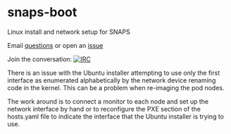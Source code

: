 # snaps-boot
Linux install and network setup for SNAPS

Email [questions](mailto:snaps@cablelabs.com) or open an [issue](https://github.com/cablelabs/snaps-boot/issues)

Join the conversation:
[![IRC](https://www.irccloud.com/invite-svg?channel=%23cablelabs-snaps&amp;hostname=irc.freenode.net&amp;port=6697&amp;ssl=1)](https://www.irccloud.com/invite?channel=%23cablelabs-snaps&amp;hostname=irc.freenode.net&amp;port=6697&amp;ssl=1)

There is an issue with the Ubuntu installer attempting to use only the first
interface as enumerated alphabetically by the network device renaming code 
in the kernel.  This can be a problem when re-imaging the pod nodes.  

The work around is to connect a monitor to each node and set up the network 
interface by hand or to reconfigure the PXE section of the hosts.yaml file 
to indicate the interface that the Ubuntu installer is trying to use.

